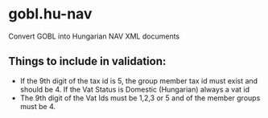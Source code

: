 # gobl.hu-nav
Convert GOBL into Hungarian NAV XML documents

## Things to include in validation:
- If the 9th digit of the tax id is 5, the group member tax id must exist and should be 4. If the Vat Status is Domestic (Hungarian) always a vat id
- The 9th digit of the Vat Ids must be 1,2,3 or 5 and of the member groups must be 4.